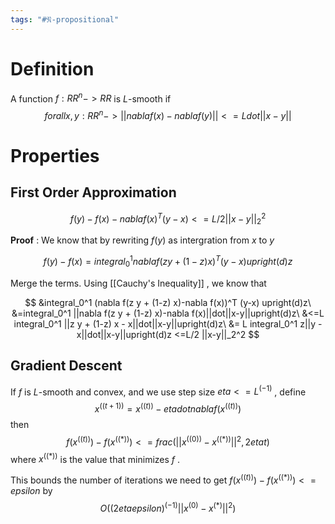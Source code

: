 ```yaml
---
tags: "#𝔑-propositional"
---
```

# Definition

A function $f: RR^n -> RR$ is $L$-smooth if 
$$
forall {x,y: RR^n}->||nabla f(x) - nabla f(y)|| <= L dot ||x - y||
$$

# Properties
## First Order Approximation

$$
f(y) - f(x) - nabla f(x)^T (y-x) <= L/2 ||x-y||_2^2
$$

**Proof** : We know that by rewriting $f(y)$ as intergration from $x$ to $y$

$$
f(y)-f(x)=integral_0^1 nabla f(z y + (1-z) x)^T (y-x) upright(d)z
$$

Merge the terms. Using [[Cauchy's Inequality]] , we know that

$$
&integral_0^1 (nabla f(z y + (1-z) x)-nabla f(x))^T (y-x) upright(d)z\
&=integral_0^1 ||nabla f(z y + (1-z) x)-nabla f(x)||dot||x-y||upright(d)z\
&<=L integral_0^1 ||z y + (1-z) x - x||dot||x-y||upright(d)z\
&= L integral_0^1 z||y - x||dot||x-y||upright(d)z <=L/2 ||x-y||_2^2
$$

## Gradient Descent

If $f$ is $L$-smooth and convex, and we use step size $eta <= L^(-1)$ , define
$$
x^((t+1)) = x^((t)) - eta dot nabla f(x^((t)))
$$
then
$$
f(x^((t))) - f(x^((*))) <= frac(||x^((0)) - x^((*))||^2, 2 eta t)
$$
where $x^((*))$ is the value that minimizes $f$ . 

This bounds the number of iterations we need to get $f(x^((t))) - f(x^((*))) <= epsilon$ by 
$$
O((2 eta epsilon)^(-1)||x^(0)-x^(*)||^2)
$$ 
